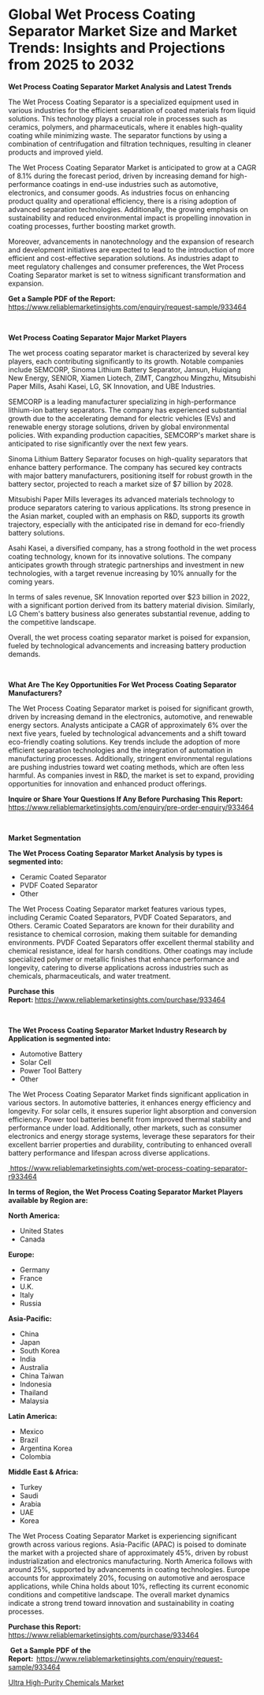 <p><h1>Global Wet Process Coating Separator Market Size and Market Trends: Insights and Projections from 2025 to 2032</h1></p><p><strong>Wet Process Coating Separator Market Analysis and Latest Trends</strong></p>
<p><p>The Wet Process Coating Separator is a specialized equipment used in various industries for the efficient separation of coated materials from liquid solutions. This technology plays a crucial role in processes such as ceramics, polymers, and pharmaceuticals, where it enables high-quality coating while minimizing waste. The separator functions by using a combination of centrifugation and filtration techniques, resulting in cleaner products and improved yield.</p><p>The Wet Process Coating Separator Market is anticipated to grow at a CAGR of 8.1% during the forecast period, driven by increasing demand for high-performance coatings in end-use industries such as automotive, electronics, and consumer goods. As industries focus on enhancing product quality and operational efficiency, there is a rising adoption of advanced separation technologies. Additionally, the growing emphasis on sustainability and reduced environmental impact is propelling innovation in coating processes, further boosting market growth.</p><p>Moreover, advancements in nanotechnology and the expansion of research and development initiatives are expected to lead to the introduction of more efficient and cost-effective separation solutions. As industries adapt to meet regulatory challenges and consumer preferences, the Wet Process Coating Separator market is set to witness significant transformation and expansion.</p></p>
<p><strong>Get a Sample PDF of the Report:&nbsp;</strong> <a href="https://www.reliablemarketinsights.com/enquiry/request-sample/933464?utm_campaign=2669&utm_medium=2&utm_source=Github&utm_content=ia&utm_term=02042025&utm_id=wet-process-coating-separator">https://www.reliablemarketinsights.com/enquiry/request-sample/933464</a></p>
<p>&nbsp;</p>
<p><strong>Wet Process Coating Separator Major Market Players</strong></p>
<p><p>The wet process coating separator market is characterized by several key players, each contributing significantly to its growth. Notable companies include SEMCORP, Sinoma Lithium Battery Separator, Jansun, Huiqiang New Energy, SENIOR, Xiamen Liotech, ZIMT, Cangzhou Mingzhu, Mitsubishi Paper Mills, Asahi Kasei, LG, SK Innovation, and UBE Industries.</p><p>SEMCORP is a leading manufacturer specializing in high-performance lithium-ion battery separators. The company has experienced substantial growth due to the accelerating demand for electric vehicles (EVs) and renewable energy storage solutions, driven by global environmental policies. With expanding production capacities, SEMCORP's market share is anticipated to rise significantly over the next few years.</p><p>Sinoma Lithium Battery Separator focuses on high-quality separators that enhance battery performance. The company has secured key contracts with major battery manufacturers, positioning itself for robust growth in the battery sector, projected to reach a market size of $7 billion by 2028.</p><p>Mitsubishi Paper Mills leverages its advanced materials technology to produce separators catering to various applications. Its strong presence in the Asian market, coupled with an emphasis on R&D, supports its growth trajectory, especially with the anticipated rise in demand for eco-friendly battery solutions.</p><p>Asahi Kasei, a diversified company, has a strong foothold in the wet process coating technology, known for its innovative solutions. The company anticipates growth through strategic partnerships and investment in new technologies, with a target revenue increasing by 10% annually for the coming years.</p><p>In terms of sales revenue, SK Innovation reported over $23 billion in 2022, with a significant portion derived from its battery material division. Similarly, LG Chem's battery business also generates substantial revenue, adding to the competitive landscape.</p><p>Overall, the wet process coating separator market is poised for expansion, fueled by technological advancements and increasing battery production demands.</p></p>
<p>&nbsp;</p>
<p><strong>What Are The Key Opportunities For Wet Process Coating Separator Manufacturers?</strong></p>
<p><p>The Wet Process Coating Separator market is poised for significant growth, driven by increasing demand in the electronics, automotive, and renewable energy sectors. Analysts anticipate a CAGR of approximately 6% over the next five years, fueled by technological advancements and a shift toward eco-friendly coating solutions. Key trends include the adoption of more efficient separation technologies and the integration of automation in manufacturing processes. Additionally, stringent environmental regulations are pushing industries toward wet coating methods, which are often less harmful. As companies invest in R&D, the market is set to expand, providing opportunities for innovation and enhanced product offerings.</p></p>
<p><strong>Inquire or Share Your Questions If Any Before Purchasing This Report:</strong> <a href="https://www.reliablemarketinsights.com/enquiry/pre-order-enquiry/933464?utm_campaign=2669&utm_medium=2&utm_source=Github&utm_content=ia&utm_term=02042025&utm_id=wet-process-coating-separator">https://www.reliablemarketinsights.com/enquiry/pre-order-enquiry/933464</a></p>
<p>&nbsp;</p>
<p><strong>Market Segmentation</strong></p>
<p><strong>The Wet Process Coating Separator Market Analysis by types is segmented into:</strong></p>
<p><ul><li>Ceramic Coated Separator</li><li>PVDF Coated Separator</li><li>Other</li></ul></p>
<p><p>The Wet Process Coating Separator market features various types, including Ceramic Coated Separators, PVDF Coated Separators, and Others. Ceramic Coated Separators are known for their durability and resistance to chemical corrosion, making them suitable for demanding environments. PVDF Coated Separators offer excellent thermal stability and chemical resistance, ideal for harsh conditions. Other coatings may include specialized polymer or metallic finishes that enhance performance and longevity, catering to diverse applications across industries such as chemicals, pharmaceuticals, and water treatment.</p></p>
<p><strong>Purchase this Report:&nbsp;</strong><a href="https://www.reliablemarketinsights.com/purchase/933464?utm_campaign=2669&utm_medium=2&utm_source=Github&utm_content=ia&utm_term=02042025&utm_id=wet-process-coating-separator">https://www.reliablemarketinsights.com/purchase/933464</a></p>
<p>&nbsp;</p>
<p><strong>The Wet Process Coating Separator Market Industry Research by Application is segmented into:</strong></p>
<p><ul><li>Automotive Battery</li><li>Solar Cell</li><li>Power Tool Battery</li><li>Other</li></ul></p>
<p><p>The Wet Process Coating Separator Market finds significant application in various sectors. In automotive batteries, it enhances energy efficiency and longevity. For solar cells, it ensures superior light absorption and conversion efficiency. Power tool batteries benefit from improved thermal stability and performance under load. Additionally, other markets, such as consumer electronics and energy storage systems, leverage these separators for their excellent barrier properties and durability, contributing to enhanced overall battery performance and lifespan across diverse applications.</p></p>
<p><a href="https://www.reliablemarketinsights.com/wet-process-coating-separator-r933464?utm_campaign=2669&utm_medium=2&utm_source=Github&utm_content=ia&utm_term=02042025&utm_id=wet-process-coating-separator">&nbsp;https://www.reliablemarketinsights.com/wet-process-coating-separator-r933464</a></p>
<p><strong>In terms of Region, the Wet Process Coating Separator Market Players available by Region are:</strong></p>
<p>
    <p> <strong> North America: </strong>
        <ul>
            <li>United States</li>
            <li>Canada</li>
        </ul>
        </p> 
    <p> <strong> Europe: </strong>
        <ul>
            <li>Germany</li>
            <li>France</li>
            <li>U.K.</li>
            <li>Italy</li>
            <li>Russia</li>
        </ul>
        </p> 
    <p> <strong> Asia-Pacific: </strong>
        <ul>
            <li>China</li>
            <li>Japan</li>
            <li>South Korea</li>
            <li>India</li>
            <li>Australia</li>
            <li>China Taiwan</li>
            <li>Indonesia</li>
            <li>Thailand</li>
            <li>Malaysia</li>
        </ul>
        </p> 
    <p> <strong> Latin America: </strong>
        <ul>
            <li>Mexico</li>
            <li>Brazil</li>
            <li>Argentina Korea</li>
            <li>Colombia</li>
        </ul>
        </p> 
    <p> <strong> Middle East & Africa: </strong>
        <ul>
            <li>Turkey</li>
            <li>Saudi</li>
            <li>Arabia</li>
            <li>UAE</li>
            <li>Korea</li>
        </ul>
    </p>
    </p>
<p><p>The Wet Process Coating Separator Market is experiencing significant growth across various regions. Asia-Pacific (APAC) is poised to dominate the market with a projected share of approximately 45%, driven by robust industrialization and electronics manufacturing. North America follows with around 25%, supported by advancements in coating technologies. Europe accounts for approximately 20%, focusing on automotive and aerospace applications, while China holds about 10%, reflecting its current economic conditions and competitive landscape. The overall market dynamics indicate a strong trend toward innovation and sustainability in coating processes.</p></p>
<p><strong>Purchase this Report: </strong><a href="https://www.reliablemarketinsights.com/purchase/933464?utm_campaign=2669&utm_medium=2&utm_source=Github&utm_content=ia&utm_term=02042025&utm_id=wet-process-coating-separator">https://www.reliablemarketinsights.com/purchase/933464</a></p>
<p>&nbsp;<strong>Get a Sample PDF of the Report:&nbsp;&nbsp;</strong><a href="https://www.reliablemarketinsights.com/enquiry/request-sample/933464?utm_campaign=2669&utm_medium=2&utm_source=Github&utm_content=ia&utm_term=02042025&utm_id=wet-process-coating-separator">https://www.reliablemarketinsights.com/enquiry/request-sample/933464</a></p>
<p><strong></strong></p>
<p><p><a href="https://github.com/qetelosooya/Market-Research-Report-List-1/blob/main/ultra-high-purity-chemicals-market.md?utm_campaign=2669&utm_medium=2&utm_source=Github&utm_content=ia&utm_term=02042025&utm_id=wet-process-coating-separator">Ultra High-Purity Chemicals Market</a></p></p>